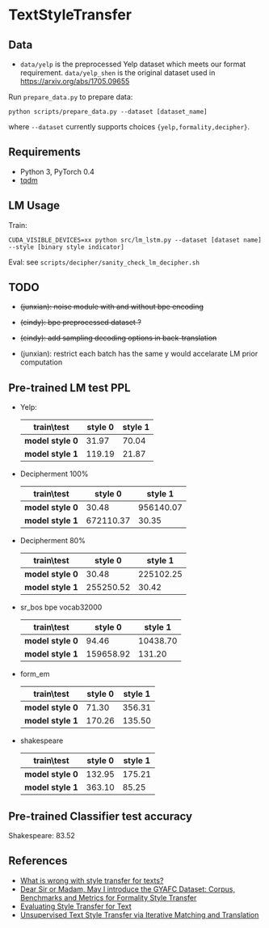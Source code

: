 # TextStyleTransfer

## Data

* `data/yelp` is the preprocessed Yelp dataset which meets our format requirement. `data/yelp_shen` is the original dataset used in https://arxiv.org/abs/1705.09655

Run `prepare_data.py` to prepare data:

```shell
python scripts/prepare_data.py --dataset [dataset_name]
```
where `--dataset` currently supports choices `{yelp,formality,decipher}`.

## Requirements
* Python 3, PyTorch 0.4
* [tqdm](https://github.com/tqdm/tqdm)

## LM Usage
Train:
```shell
CUDA_VISIBLE_DEVICES=xx python src/lm_lstm.py --dataset [dataset name] --style [binary style indicator]
```

Eval: see `scripts/decipher/sanity_check_lm_decipher.sh`

## TODO

* ~~(junxian): noise module with and without bpe encoding~~

* ~~(cindy): bpe preprocessed dataset ?~~
* ~~(cindy): add sampling decoding options in back-translation~~
* (junxian): restrict each batch has the same y would accelarate LM prior computation


## Pre-trained LM test PPL
* Yelp:

  | train\test | style 0 | style 1 |
  | ----------- | ------- | ------- |
  | **model style 0** | 31.97   | 70.04   |
  | **model style 1** | 119.19  | 21.87   |

* Decipherment 100%

  | train\test | style 0 | style 1 |
  | ----------- | ------- | ------- |
  | **model style 0** | 30.48  | 956140.07  |
  | **model style 1** | 672110.37  | 30.35   |


* Decipherment 80%

  | train\test | style 0 | style 1 |
  | ----------- | ------- | ------- |
  | **model style 0** | 30.48  | 225102.25  |
  | **model style 1** | 255250.52  | 30.42   |

* sr_bos bpe vocab32000

  | train\test | style 0 | style 1 |
  | ----------- | ------- | ------- |
  | **model style 0** | 94.46  | 10438.70  |
  | **model style 1** |  159658.92 |  131.20  |

* form_em

  | train\test | style 0 | style 1 |
  | ----------- | ------- | ------- |
  | **model style 0** | 71.30  | 356.31  |
  | **model style 1** |  170.26 | 135.50|

* shakespeare

  | train\test | style 0 | style 1 |
  | ----------- | ------- | ------- |
  | **model style 0** | 132.95  | 175.21  |
  | **model style 1** |  363.10 | 85.25|

## Pre-trained Classifier test accuracy
Shakespeare: 83.52
  

## References
* [What is wrong with style transfer for texts?](https://arxiv.org/abs/1808.04365)
* [Dear Sir or Madam, May I introduce the GYAFC Dataset: Corpus, Benchmarks and Metrics for Formality Style Transfer](https://arxiv.org/abs/1803.06535)
* [Evaluating Style Transfer for Text](https://arxiv.org/pdf/1904.02295)
* [Unsupervised Text Style Transfer via Iterative Matching and Translation](https://arxiv.org/pdf/1901.11333)
